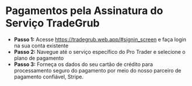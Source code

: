 # **Pagamentos pela Assinatura do Serviço TradeGrub**

- **Passo 1:** Acesse https://tradegrub.web.app/#signin_screen e faça login na sua conta existente
- **Passo 2:** Navegue até o serviço específico do Pro Trader e selecione o plano de pagamento
- **Passo 3:** Forneça os dados do seu cartão de crédito para processamento seguro do pagamento por meio do nosso parceiro de pagamento confiável, Stripe.


